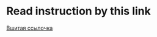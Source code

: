 # Read instruction by this link
[Вшитая ссылочка](https://lms.mipt.ru/pluginfile.php/81407/mod_resource/content/1/GitHub%20%D0%B0%D0%B2%D1%82%D0%BE%D1%80%D0%B8%D0%B7%D0%B0%D1%86%D0%B8%D1%8F%20%D0%BF%D0%BE%20SSH.pdf "Необязательная подсказка") 